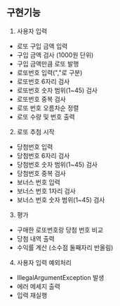 ## 구현기능
1. 사용자 입력
- 로또 구입 금액 입력
- 구입 금액 검사 (1000원 단위)
- 구입 금액만큼 로또 발행
- 로또번호 입력(","로 구분)
- 로또번호 6자리 검사
- 로또번호 숫자 범위(1~45) 검사
- 로또번호 중복 검사
- 로또 번호 오름차순 정렬
- 로또 수량 및 번호 출력


2. 로또 추첨 시작
- 당첨번호 입력
- 당첨번호 6자리 검사
- 당첨번호 숫자 범위(1~45) 검사
- 당첨번호 중복 검사
- 보너스 번호 입력
- 보너스 번호 1자리 검사
- 보너스 번호 숫자 범위(1~45) 검사

3. 평가
- 구매한 로또번호랑 당첨 번호 비교
- 당첨 내역 출력
- 수익률 계산 (소수점 둘째자리 반올림)


4. 사용자 입력 예외처리
- IllegalArgumentException 발생
- 에러 메세지 출력
- 입력 재실행